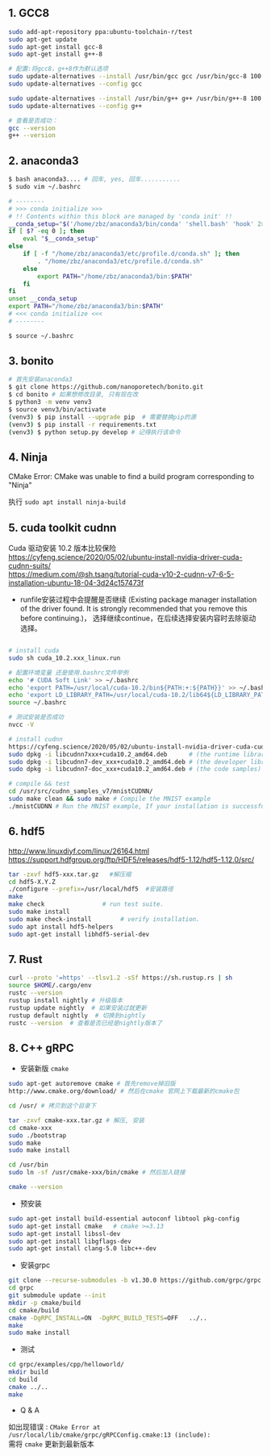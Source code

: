 

## 1. GCC8

```sh
sudo add-apt-repository ppa:ubuntu-toolchain-r/test
sudo apt-get update
sudo apt-get install gcc-8
sudo apt-get install g++-8

# 配置:将gcc8，g++8作为默认选项
sudo update-alternatives --install /usr/bin/gcc gcc /usr/bin/gcc-8 100
sudo update-alternatives --config gcc

sudo update-alternatives --install /usr/bin/g++ g++ /usr/bin/g++-8 100
sudo update-alternatives --config g++

# 查看是否成功：
gcc --version
g++ --version
```

## 2. anaconda3

```sh
$ bash anaconda3.... # 回车, yes, 回车...........
$ sudo vim ~/.bashrc

# --------
# >>> conda initialize >>>
# !! Contents within this block are managed by 'conda init' !!
__conda_setup="$('/home/zbz/anaconda3/bin/conda' 'shell.bash' 'hook' 2> /dev/null)"
if [ $? -eq 0 ]; then
    eval "$__conda_setup"
else
    if [ -f "/home/zbz/anaconda3/etc/profile.d/conda.sh" ]; then
        . "/home/zbz/anaconda3/etc/profile.d/conda.sh"
    else
        export PATH="/home/zbz/anaconda3/bin:$PATH"
    fi
fi
unset __conda_setup
export PATH="/home/zbz/anaconda3/bin:$PATH"
# <<< conda initialize <<<
# --------

$ source ~/.bashrc
```

## 3. bonito

```sh
# 首先安装anaconda3
$ git clone https://github.com/nanoporetech/bonito.git
$ cd bonito # 如果想修改目录, 只有现在改
$ python3 -m venv venv3
$ source venv3/bin/activate
(venv3) $ pip install --upgrade pip  # 需要替换pip的源
(venv3) $ pip install -r requirements.txt
(venv3) $ python setup.py develop # 记得执行该命令
```

## 4. Ninja

CMake Error: CMake was unable to find a build program corresponding to "Ninja"

执行 `sudo apt install ninja-build`

## 5. cuda toolkit cudnn

Cuda 驱动安装 10.2 版本比较保险  
<https://cyfeng.science/2020/05/02/ubuntu-install-nvidia-driver-cuda-cudnn-suits/>  
<https://medium.com/@sh.tsang/tutorial-cuda-v10-2-cudnn-v7-6-5-installation-ubuntu-18-04-3d24c157473f>

- runfile安装过程中会提醒是否继续
(Existing package manager installation of the driver found.
 It is strongly recommended that you remove this before continuing.)，
选择继续continue，在后续选择安装内容时去除驱动选择。

```sh

# install cuda
sudo sh cuda_10.2.xxx_linux.run

# 配置环境变量 还是使用.bashrc文件举例
echo '# CUDA Soft Link' >> ~/.bashrc
echo 'export PATH=/usr/local/cuda-10.2/bin${PATH:+:${PATH}}' >> ~/.bashrc
echo 'export LD_LIBRARY_PATH=/usr/local/cuda-10.2/lib64${LD_LIBRARY_PATH:+:${LD_LIBRARY_PATH}}' >> ~/.bashrc
source ~/.bashrc

# 测试安装是否成功
nvcc -V

# install cudnn
https://cyfeng.science/2020/05/02/ubuntu-install-nvidia-driver-cuda-cudnn-suits/ 登录 nvidia 账号下载
sudo dpkg -i libcudnn7xxx+cuda10.2_amd64.deb      # (the runtime library)
sudo dpkg -i libcudnn7-dev_xxx+cuda10.2_amd64.deb # (the developer library)
sudo dpkg -i libcudnn7-doc_xxx+cuda10.2_amd64.deb # (the code samples)

# compile && test
cd /usr/src/cudnn_samples_v7/mnistCUDNN/
sudo make clean && sudo make # Compile the MNIST example
./mnistCUDNN # Run the MNIST example, If your installation is successful, you should see Test passed!
```

## 6. hdf5

<http://www.linuxdiyf.com/linux/26164.html>  
<https://support.hdfgroup.org/ftp/HDF5/releases/hdf5-1.12/hdf5-1.12.0/src/>

```sh
tar -zxvf hdf5-xxx.tar.gz   #解压缩
cd hdf5-X.Y.Z
./configure --prefix=/usr/local/hdf5  #安装路径
make
make check                # run test suite.
sudo make install
sudo make check-install        # verify installation.
sudo apt install hdf5-helpers
sudo apt-get install libhdf5-serial-dev
```

## 7. Rust

```sh
curl --proto '=https' --tlsv1.2 -sSf https://sh.rustup.rs | sh
source $HOME/.cargo/env
rustc --version
rustup install nightly # 升级版本
rustup update nightly  # 如果安装过就更新
rustup default nightly  # 切换到nightly
rustc --version  # 查看是否已经是nightly版本了
```

## 8. C++ gRPC

- 安装新版 `cmake`

```sh
sudo apt-get autoremove cmake # 首先remove掉旧版
http://www.cmake.org/download/ # 然后在cmake 官网上下载最新的cmake包

cd /usr/ # 拷贝到这个目录下

tar -zxvf cmake-xxx.tar.gz # 解压, 安装
cd cmake-xxx
sudo ./bootstrap
sudo make
sudo make install

cd /usr/bin
sudo ln -sf /usr/cmake-xxx/bin/cmake # 然后加入链接

cmake --version
```

- 预安装

```sh
sudo apt-get install build-essential autoconf libtool pkg-config
sudo apt-get install cmake   # cmake >=3.13
sudo apt-get install libssl-dev
sudo apt-get install libgflags-dev
sudo apt-get install clang-5.0 libc++-dev
```

- 安装grpc

```sh
git clone --recurse-submodules -b v1.30.0 https://github.com/grpc/grpc  # 可以选择更高版本
cd grpc
git submodule update --init
mkdir -p cmake/build
cd cmake/build
cmake -DgRPC_INSTALL=ON  -DgRPC_BUILD_TESTS=OFF   ../..
make
sudo make install
```

- 测试

```sh
cd grpc/examples/cpp/helloworld/
mkdir build
cd build
cmake ../..
make
```

- Q & A

如出现错误 : `CMake Error at /usr/local/lib/cmake/grpc/gRPCConfig.cmake:13 (include):`  
需将 `cmake` 更新到最新版本
